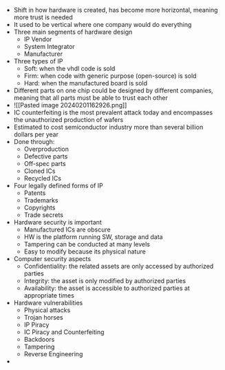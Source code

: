- Shift in how hardware is created, has become more horizontal, meaning more trust is needed
- It used to be vertical where one company would do everything
- Three main segments of hardware design
	- IP Vendor
	- System Integrator
	- Manufacturer
- Three types of IP
	- Soft: when the vhdl code is sold
	- Firm: when code with generic purpose (open-source) is sold
	- Hard: when the manufactured board is sold
- Different parts on one chip could be designed by different companies, meaning that all parts must be able to trust each other
- ![[Pasted image 20240201162926.png]]
-   IC counterfeiting is the most prevalent attack today and encompasses the unauthorized production of wafers
- Estimated to cost semiconductor industry more than several billion dollars per year
- Done through:
	- Overproduction
	- Defective parts
	- Off-spec parts
	- Cloned ICs
	- Recycled ICs
- Four legally defined forms of IP
	- Patents
	- Trademarks
	- Copyrights
	- Trade secrets
- Hardware security is important
	- Manufactured ICs are obscure
	- HW is the platform running SW, storage and data
	- Tampering can be conducted at many levels
	- Easy to modify because its physical nature
- Computer security aspects
	- Confidentiality: the related assets are only accessed by authorized parties
	- Integrity: the asset is only modified by authorized parties
	- Availability: the asset is accessible to authorized parties at appropriate times
- Hardware vulnerabilities
	- Physical attacks
	- Trojan horses
	- IP Piracy
	- IC Piracy and Counterfeiting
	- Backdoors
	- Tampering
	- Reverse Engineering
- 
